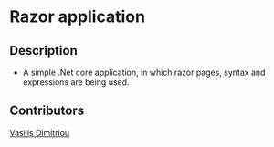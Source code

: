 # Razor application

## Description

* A simple .Net core application, in which razor pages, syntax and expressions are being used.

## Contributors

[Vasilis Dimitriou](https://github.com/Vasilisdm)

